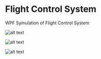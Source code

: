 ﻿# Flight Control System

WPF Symulation of Flight Control System 

![alt text](https://i.imgur.com/xtaZOz3.png)

![alt text](https://i.imgur.com/Nq2j3Oy.png)

![alt text](https://i.imgur.com/bZvYOtB.png)
